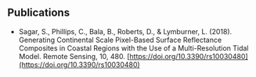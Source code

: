 ## Publications

* Sagar, S., Phillips, C., Bala, B., Roberts, D., & Lymburner, L. (2018). Generating Continental Scale Pixel-Based Surface Reflectance Composites in Coastal Regions with the Use of a Multi-Resolution Tidal Model. Remote Sensing, 10, 480. [https://doi.org/10.3390/rs10030480](https://doi.org/10.3390/rs10030480)

